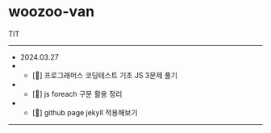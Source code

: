# woozoo-van

TIT

---

- 2024.03.27
- - [:blue_heart:] 프로그래머스 코딩테스트 기초 JS 3문제 풀기
- - [:blue_heart:] js foreach 구문 활용 정리
- - [:blue_heart:] github page jekyll 적용해보기

---
